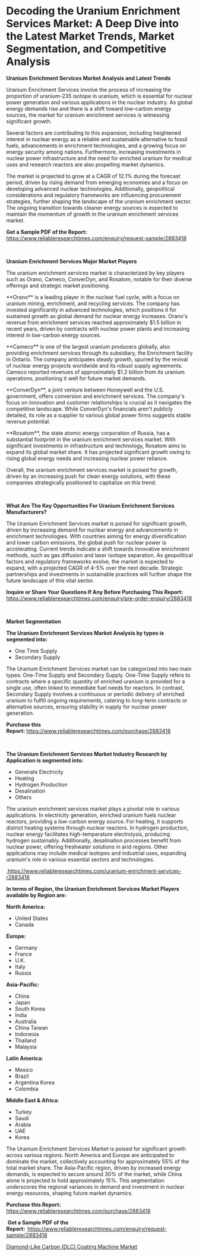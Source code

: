 <p><h1>Decoding the Uranium Enrichment Services Market: A Deep Dive into the Latest Market Trends, Market Segmentation, and Competitive Analysis</h1></p><p><strong>Uranium Enrichment Services Market Analysis and Latest Trends</strong></p>
<p><p>Uranium Enrichment Services involve the process of increasing the proportion of uranium-235 isotope in uranium, which is essential for nuclear power generation and various applications in the nuclear industry. As global energy demands rise and there is a shift toward low-carbon energy sources, the market for uranium enrichment services is witnessing significant growth. </p><p>Several factors are contributing to this expansion, including heightened interest in nuclear energy as a reliable and sustainable alternative to fossil fuels, advancements in enrichment technologies, and a growing focus on energy security among nations. Furthermore, increasing investments in nuclear power infrastructure and the need for enriched uranium for medical uses and research reactors are also propelling market dynamics.</p><p>The market is projected to grow at a CAGR of 12.1% during the forecast period, driven by rising demand from emerging economies and a focus on developing advanced nuclear technologies. Additionally, geopolitical considerations and regulatory frameworks are influencing procurement strategies, further shaping the landscape of the uranium enrichment sector. The ongoing transition towards cleaner energy sources is expected to maintain the momentum of growth in the uranium enrichment services market.</p></p>
<p><strong>Get a Sample PDF of the Report:&nbsp;</strong> <a href="https://www.reliableresearchtimes.com/enquiry/request-sample/2883418?utm_campaign=2720&utm_medium=2&utm_source=Github&utm_content=ia&utm_term=13032025&utm_id=uranium-enrichment-services">https://www.reliableresearchtimes.com/enquiry/request-sample/2883418</a></p>
<p>&nbsp;</p>
<p><strong>Uranium Enrichment Services Major Market Players</strong></p>
<p><p>The uranium enrichment services market is characterized by key players such as Orano, Cameco, ConverDyn, and Rosatom, notable for their diverse offerings and strategic market positioning.</p><p>**Orano** is a leading player in the nuclear fuel cycle, with a focus on uranium mining, enrichment, and recycling services. The company has invested significantly in advanced technologies, which positions it for sustained growth as global demand for nuclear energy increases. Orano's revenue from enrichment services reached approximately $1.5 billion in recent years, driven by contracts with nuclear power plants and increasing interest in low-carbon energy sources.</p><p>**Cameco** is one of the largest uranium producers globally, also providing enrichment services through its subsidiary, the Enrichment facility in Ontario. The company anticipates steady growth, spurred by the revival of nuclear energy projects worldwide and its robust supply agreements. Cameco reported revenues of approximately $1.2 billion from its uranium operations, positioning it well for future market demands.</p><p>**ConverDyn**, a joint venture between Honeywell and the U.S. government, offers conversion and enrichment services. The company's focus on innovation and customer relationships is crucial as it navigates the competitive landscape. While ConverDyn's financials aren't publicly detailed, its role as a supplier to various global power firms suggests stable revenue potential.</p><p>**Rosatom**, the state atomic energy corporation of Russia, has a substantial footprint in the uranium enrichment services market. With significant investments in infrastructure and technology, Rosatom aims to expand its global market share. It has projected significant growth owing to rising global energy needs and increasing nuclear power reliance.</p><p>Overall, the uranium enrichment services market is poised for growth, driven by an increasing push for clean energy solutions, with these companies strategically positioned to capitalize on this trend.</p></p>
<p>&nbsp;</p>
<p><strong>What Are The Key Opportunities For Uranium Enrichment Services Manufacturers?</strong></p>
<p><p>The Uranium Enrichment Services market is poised for significant growth, driven by increasing demand for nuclear energy and advancements in enrichment technologies. With countries aiming for energy diversification and lower carbon emissions, the global push for nuclear power is accelerating. Current trends indicate a shift towards innovative enrichment methods, such as gas diffusion and laser isotope separation. As geopolitical factors and regulatory frameworks evolve, the market is expected to expand, with a projected CAGR of 4-5% over the next decade. Strategic partnerships and investments in sustainable practices will further shape the future landscape of this vital sector.</p></p>
<p><strong>Inquire or Share Your Questions If Any Before Purchasing This Report:</strong> <a href="https://www.reliableresearchtimes.com/enquiry/pre-order-enquiry/2883418?utm_campaign=2720&utm_medium=2&utm_source=Github&utm_content=ia&utm_term=13032025&utm_id=uranium-enrichment-services">https://www.reliableresearchtimes.com/enquiry/pre-order-enquiry/2883418</a></p>
<p>&nbsp;</p>
<p><strong>Market Segmentation</strong></p>
<p><strong>The Uranium Enrichment Services Market Analysis by types is segmented into:</strong></p>
<p><ul><li>One Time Supply</li><li>Secondary Supply</li></ul></p>
<p><p>The Uranium Enrichment Services market can be categorized into two main types: One-Time Supply and Secondary Supply. One-Time Supply refers to contracts where a specific quantity of enriched uranium is provided for a single use, often linked to immediate fuel needs for reactors. In contrast, Secondary Supply involves a continuous or periodic delivery of enriched uranium to fulfill ongoing requirements, catering to long-term contracts or alternative sources, ensuring stability in supply for nuclear power generation.</p></p>
<p><strong>Purchase this Report:&nbsp;</strong><a href="https://www.reliableresearchtimes.com/purchase/2883418?utm_campaign=2720&utm_medium=2&utm_source=Github&utm_content=ia&utm_term=13032025&utm_id=uranium-enrichment-services">https://www.reliableresearchtimes.com/purchase/2883418</a></p>
<p>&nbsp;</p>
<p><strong>The Uranium Enrichment Services Market Industry Research by Application is segmented into:</strong></p>
<p><ul><li>Generate Electricity</li><li>Heating</li><li>Hydrogen Production</li><li>Desalination</li><li>Others</li></ul></p>
<p><p>The uranium enrichment services market plays a pivotal role in various applications. In electricity generation, enriched uranium fuels nuclear reactors, providing a low-carbon energy source. For heating, it supports district heating systems through nuclear reactors. In hydrogen production, nuclear energy facilitates high-temperature electrolysis, producing hydrogen sustainably. Additionally, desalination processes benefit from nuclear power, offering freshwater solutions in arid regions. Other applications may include medical isotopes and industrial uses, expanding uranium's role in various essential sectors and technologies.</p></p>
<p><a href="https://www.reliableresearchtimes.com/uranium-enrichment-services-r2883418?utm_campaign=2720&utm_medium=2&utm_source=Github&utm_content=ia&utm_term=13032025&utm_id=uranium-enrichment-services">&nbsp;https://www.reliableresearchtimes.com/uranium-enrichment-services-r2883418</a></p>
<p><strong>In terms of Region, the Uranium Enrichment Services Market Players available by Region are:</strong></p>
<p>
    <p> <strong> North America: </strong>
        <ul>
            <li>United States</li>
            <li>Canada</li>
        </ul>
        </p> 
    <p> <strong> Europe: </strong>
        <ul>
            <li>Germany</li>
            <li>France</li>
            <li>U.K.</li>
            <li>Italy</li>
            <li>Russia</li>
        </ul>
        </p> 
    <p> <strong> Asia-Pacific: </strong>
        <ul>
            <li>China</li>
            <li>Japan</li>
            <li>South Korea</li>
            <li>India</li>
            <li>Australia</li>
            <li>China Taiwan</li>
            <li>Indonesia</li>
            <li>Thailand</li>
            <li>Malaysia</li>
        </ul>
        </p> 
    <p> <strong> Latin America: </strong>
        <ul>
            <li>Mexico</li>
            <li>Brazil</li>
            <li>Argentina Korea</li>
            <li>Colombia</li>
        </ul>
        </p> 
    <p> <strong> Middle East & Africa: </strong>
        <ul>
            <li>Turkey</li>
            <li>Saudi</li>
            <li>Arabia</li>
            <li>UAE</li>
            <li>Korea</li>
        </ul>
    </p>
    </p>
<p><p>The Uranium Enrichment Services Market is poised for significant growth across various regions. North America and Europe are anticipated to dominate the market, collectively accounting for approximately 55% of the total market share. The Asia-Pacific region, driven by increased energy demands, is expected to secure around 30% of the market, while China alone is projected to hold approximately 15%. This segmentation underscores the regional variances in demand and investment in nuclear energy resources, shaping future market dynamics.</p></p>
<p><strong>Purchase this Report: </strong><a href="https://www.reliableresearchtimes.com/purchase/2883418?utm_campaign=2720&utm_medium=2&utm_source=Github&utm_content=ia&utm_term=13032025&utm_id=uranium-enrichment-services">https://www.reliableresearchtimes.com/purchase/2883418</a></p>
<p>&nbsp;<strong>Get a Sample PDF of the Report:&nbsp;&nbsp;</strong><a href="https://www.reliableresearchtimes.com/enquiry/request-sample/2883418?utm_campaign=2720&utm_medium=2&utm_source=Github&utm_content=ia&utm_term=13032025&utm_id=uranium-enrichment-services">https://www.reliableresearchtimes.com/enquiry/request-sample/2883418</a></p>
<p><strong></strong></p>
<p><p><a href="https://github.com/ccreola81/Market-Research-Report-List-1/blob/main/diamond-like-carbon-dlc-coating-machine-market.md?utm_campaign=2720&utm_medium=2&utm_source=Github&utm_content=ia&utm_term=13032025&utm_id=uranium-enrichment-services">Diamond-Like Carbon (DLC) Coating Machine Market</a></p></p>